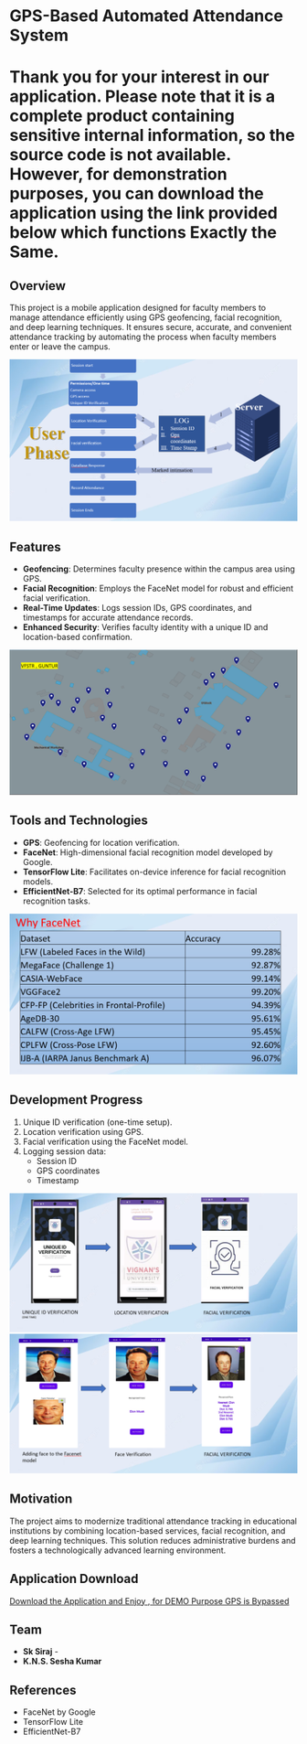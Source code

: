 # GPS-Based Automated Attendance System  

# Thank you for your interest in our application. Please note that it is a complete product containing sensitive internal information, so the source code is not available. However, for demonstration purposes, you can download the application using the link provided below which functions Exactly the Same. 

## Overview  
This project is a mobile application designed for faculty members to manage attendance efficiently using GPS geofencing, facial recognition, and deep learning techniques. It ensures secure, accurate, and convenient attendance tracking by automating the process when faculty members enter or leave the campus.  

![Application Phase Flow Diagram](https://github.com/Siraj-786/GPS-Based-Automated-Attendance-System-/raw/master/Application_Phase_Flow_Diagram.png)

## Features  
- **Geofencing**: Determines faculty presence within the campus area using GPS.  
- **Facial Recognition**: Employs the FaceNet model for robust and efficient facial verification.  
- **Real-Time Updates**: Logs session IDs, GPS coordinates, and timestamps for accurate attendance records.  
- **Enhanced Security**: Verifies faculty identity with a unique ID and location-based confirmation.  

![Geofence Google Map](https://github.com/Siraj-786/GPS-Based-Automated-Attendance-System-/blob/master/Geo_Fence.png)

## Tools and Technologies  
- **GPS**: Geofencing for location verification.  
- **FaceNet**: High-dimensional facial recognition model developed by Google.  
- **TensorFlow Lite**: Facilitates on-device inference for facial recognition models.  
- **EfficientNet-B7**: Selected for its optimal performance in facial recognition tasks.  

![Why FaceNet Statistics](https://github.com/Siraj-786/GPS-Based-Automated-Attendance-System-/blob/master/Why_Facenet.png)


## Development Progress  
1. Unique ID verification (one-time setup).  
2. Location verification using GPS.  
3. Facial verification using the FaceNet model.  
4. Logging session data:  
   - Session ID  
   - GPS coordinates  
   - Timestamp  

![Android User Phase 1](https://github.com/Siraj-786/GPS-Based-Automated-Attendance-System-/blob/master/Android_Phase_1.png)  
![Android User Phase 2](https://github.com/Siraj-786/GPS-Based-Automated-Attendance-System-/blob/master/Android_Phase_2.png)

## Motivation  
The project aims to modernize traditional attendance tracking in educational institutions by combining location-based services, facial recognition, and deep learning techniques. This solution reduces administrative burdens and fosters a technologically advanced learning environment.  

## Application Download  
[Download the Application and Enjoy , for DEMO Purpose GPS is Bypassed](https://drive.google.com/file/d/13rF60KXJUaNvU1mcCYqCSgCyJeqt3XII/view?usp=sharing)  

## Team  
- **Sk Siraj** - 
- **K.N.S. Sesha Kumar** 

## References  
- FaceNet by Google  
- TensorFlow Lite  
- EfficientNet-B7  
